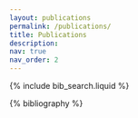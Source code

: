 ```yaml
---
layout: publications
permalink: /publications/
title: Publications
description: 
nav: true
nav_order: 2
---
```


<!-- _pages/publications.md -->

<!-- Bibsearch Feature -->  

{% include bib_search.liquid %}

<div class="publications">

{% bibliography %}

</div>
